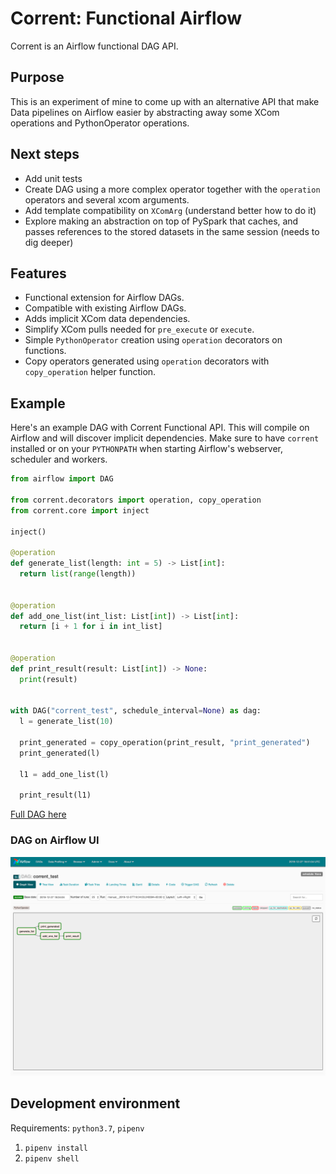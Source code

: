 # Corrent: Functional Airflow

Corrent is an Airflow functional DAG API. 

## Purpose

This is an experiment of mine to come up with an alternative API that make Data pipelines on Airflow easier by abstracting away some XCom operations and PythonOperator operations. 

## Next steps

- Add unit tests
- Create DAG using a more complex operator together with the `operation` operators and several xcom arguments.
- Add template compatibility on `XComArg` (understand better how to do it)
- Explore making an abstraction on top of PySpark that caches, and passes references to the stored datasets in the same session (needs to dig deeper)

## Features
- Functional extension for Airflow DAGs.
- Compatible with existing Airflow DAGs.
- Adds implicit XCom data dependencies.
- Simplify XCom pulls needed for `pre_execute` or `execute`.
- Simple `PythonOperator` creation using `operation` decorators on functions.
- Copy operators generated using `operation` decorators with `copy_operation` helper function.

## Example

Here's an example DAG with Corrent Functional API. This will compile on Airflow and will discover implicit dependencies. Make sure to have `corrent` installed or on your `PYTHONPATH` when starting Airflow's webserver, scheduler and workers. 

```python
from airflow import DAG

from corrent.decorators import operation, copy_operation
from corrent.core import inject

inject()

@operation
def generate_list(length: int = 5) -> List[int]:
  return list(range(length))


@operation
def add_one_list(int_list: List[int]) -> List[int]:
  return [i + 1 for i in int_list]


@operation
def print_result(result: List[int]) -> None:
  print(result)


with DAG("corrent_test", schedule_interval=None) as dag:
  l = generate_list(10)

  print_generated = copy_operation(print_result, "print_generated")
  print_generated(l)

  l1 = add_one_list(l)

  print_result(l1)

```

[Full DAG here](corrent/dags/corrent_test.py)

### DAG on Airflow UI

![Maintainability](docs/images/corrent_test_dag.png)

## Development environment
Requirements: `python3.7`, `pipenv`

1. `pipenv install`
2. `pipenv shell`